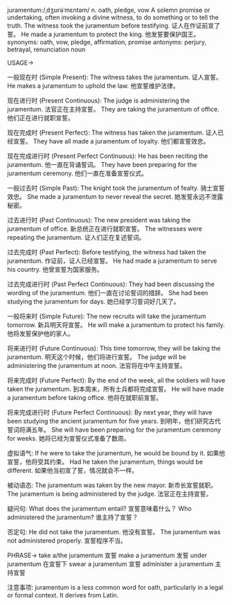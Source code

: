 juramentum:/ˌdʒʊrəˈmɛntəm/
n.
oath, pledge, vow
A solemn promise or undertaking, often invoking a divine witness, to do something or to tell the truth.
The witness took the juramentum before testifying.  证人在作证前宣了誓。
He made a juramentum to protect the king. 他发誓要保护国王。
synonyms: oath, vow, pledge, affirmation, promise
antonyms: perjury, betrayal, renunciation
noun


USAGE->

一般现在时 (Simple Present):
The witness takes the juramentum. 证人宣誓。
He makes a juramentum to uphold the law. 他宣誓维护法律。


现在进行时 (Present Continuous):
The judge is administering the juramentum. 法官正在主持宣誓。
They are taking the juramentum of office. 他们正在进行就职宣誓。


现在完成时 (Present Perfect):
The witness has taken the juramentum. 证人已经宣誓。
They have all made a juramentum of loyalty.  他们都宣誓效忠。


现在完成进行时 (Present Perfect Continuous):
He has been reciting the juramentum. 他一直在背诵誓词。
They have been preparing for the juramentum ceremony.  他们一直在准备宣誓仪式。


一般过去时 (Simple Past):
The knight took the juramentum of fealty. 骑士宣誓效忠。
She made a juramentum to never reveal the secret. 她发誓永远不泄露秘密。


过去进行时 (Past Continuous):
The new president was taking the juramentum of office. 新总统正在进行就职宣誓。
The witnesses were repeating the juramentum. 证人们正在复述誓词。


过去完成时 (Past Perfect):
Before testifying, the witness had taken the juramentum. 作证前，证人已经宣誓。
He had made a juramentum to serve his country. 他曾宣誓为国家服务。


过去完成进行时 (Past Perfect Continuous):
They had been discussing the wording of the juramentum.  他们一直在讨论誓词的措辞。
She had been studying the juramentum for days.  她已经学习誓词好几天了。


一般将来时 (Simple Future):
The new recruits will take the juramentum tomorrow. 新兵明天将宣誓。
He will make a juramentum to protect his family. 他将发誓保护他的家人。


将来进行时 (Future Continuous):
This time tomorrow, they will be taking the juramentum. 明天这个时候，他们将进行宣誓。
The judge will be administering the juramentum at noon. 法官将在中午主持宣誓。


将来完成时 (Future Perfect):
By the end of the week, all the soldiers will have taken the juramentum. 到本周末，所有士兵都将完成宣誓。
He will have made a juramentum before taking office. 他将在就职前宣誓。


将来完成进行时 (Future Perfect Continuous):
By next year, they will have been studying the ancient juramentum for five years. 到明年，他们研究古代誓词将满五年。
She will have been preparing for the juramentum ceremony for weeks. 她将已经为宣誓仪式准备了数周。



虚拟语气:
If he were to take the juramentum, he would be bound by it. 如果他宣誓，他将受其约束。
Had he taken the juramentum, things would be different. 如果他当初宣了誓，情况就会不一样。


被动语态:
The juramentum was taken by the new mayor. 新市长宣誓就职。
The juramentum is being administered by the judge. 法官正在主持宣誓。


疑问句:
What does the juramentum entail? 宣誓意味着什么？
Who administered the juramentum? 谁主持了宣誓？


否定句:
He did not take the juramentum. 他没有宣誓。
The juramentum was not administered properly.  宣誓程序不当。

PHRASE->
take a/the juramentum 宣誓
make a juramentum 发誓
under juramentum 在宣誓下
swear a juramentum 宣誓
administer a juramentum 主持宣誓

注意事项:
juramentum is a less common word for oath, particularly in a legal or formal context.  It derives from Latin.
